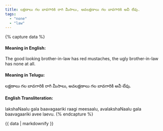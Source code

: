 ```yaml
---
title: లక్షణాలు గల బావగారికి రాగి మీసాలు, అవలక్షణాలు గల బావగారికి అవీ లేవు.
tags:
  - "none"
  - "law"
---
```


{% capture data %}
#### Meaning in English:
The good looking brother-in-law has red mustaches, the ugly brother-in-law has none at all.

#### Meaning in Telugu:
లక్షణాలు గల బావగారికి రాగి మీసాలు, అవలక్షణాలు గల బావగారికి అవీ లేవు.

#### English Transliteration:
lakshaNaalu gala baavagaariki raagi meesaalu, avalakshaNaalu gala baavagaariki avee laevu.
{% endcapture %}

{{ data | markdownify }}


